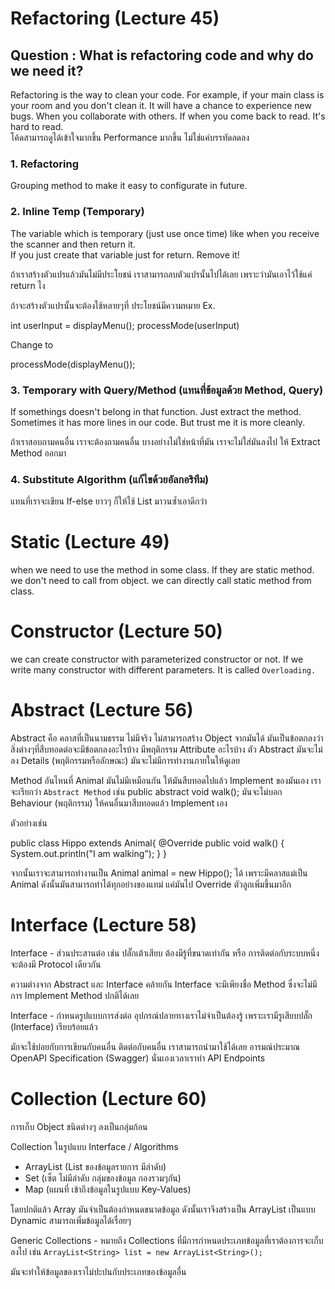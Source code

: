 # Refactoring (Lecture 45)

## Question : What is refactoring code and why do we need it?

Refactoring is the way to clean your code. For example, if your main class is your room and you don't clean it. It will have a chance to experience new bugs.
When you collaborate with others. If when you come back to read. It's hard to read. <br>
โค้ดสามารถดูได้เข้าใจมากขึ้น Performance มากขึ้น ไม่ใช่แค่บรรทัดลดลง

### 1. Refactoring
Grouping method to make it easy to configurate in future.

### 2. Inline Temp (Temporary)
The variable which is temporary (just use once time) like when you receive the scanner and then return it. <br>
If you just create that variable just for return. Remove it! <br>

ถ้าเราสร้างตัวแปรแล้วมันไม่มีประโยชน์ เราสามารถลบตัวแปรนั้นไปได้เลย เพราะว่ามันเอาไว้ใช้แค่ return ไง

ถ้าจะสร้างตัวแปรนั้นจะต้องใช้หลายๆที่ ประโยชน์มีความหมาย
Ex.

int userInput = displayMenu();
processMode(userInput)

Change to

processMode(displayMenu());

### 3. Temporary with Query/Method (แทนที่ข้อมูลด้วย Method, Query)

If somethings doesn't belong in that function. Just extract the method. Sometimes it has more lines in our code. But trust me it is more cleanly.

ถ้าเราสอบถามคนอื่น เราจะต้องถามคนอื่น บางอย่างไม่ใช่หน้าที่มัน เราจะไม่ใส่มันลงไป ให้ Extract Method ออกมา

### 4. Substitute Algorithm (แก้ไขด้วยอัลกอริทึม)

แทนที่เราจะเขียน If-else ยาวๆ ก็ให้ใช้ List มาวนซ้ำเอาดีกว่า

# Static (Lecture 49)

when we need to use the method in some class. If they are static method. we don't need to call from object. we can directly call static method from class.

# Constructor (Lecture 50)

we can create constructor with parameterized constructor or not.
If we write many constructor with different parameters. It is called `Overloading.`

# Abstract (Lecture 56)

Abstract คือ คลาสที่เป็นนามธรรม ไม่มีจริง ไม่สามารถสร้าง Object จากมันได้ มันเป็นข้อตกลงว่าสิ่งต่างๆที่สืบทอดต่อจะมีข้อตกลงอะไรบ้าง มีพฤติกรรม Attribute อะไรบ้าง
ตัว Abstract มันจะไม่ลง Details (พฤติกรรมหรือลักษณะ) มันจะไม่มีการทำงานภายในให้ดูเลย

Method อันไหนที่ Animal มันไม่มีเหมือนกัน ให้มันสืบทอดไปแล้ว Implement ของมันเอง เราจะเรียกว่า `Abstract Method` 
เช่น public abstract void walk(); มันจะไม่บอก Behaviour (พฤติกรรม) ให้คนอื่นมาสืบทอดแล้ว Implement เอง

ตัวอย่างเช่น


public class Hippo extends Animal{
    @Override
    public void walk() {
        System.out.println("I am walking");
    }
}

จากนั้นเราจะสามารถทำงานเป็น Animal animal = new Hippo(); ได้ เพราะมีคลาสแม่เป็น Animal ดังนั้นมันสามารถทำได้ทุกอย่างของแทม่ แค่มันไป Override ตัวลูกเพิ่มขึ้นมาอีก

# Interface (Lecture 58)
Interface - ส่วนประสานต่อ เช่น ปลั๊กเต้าเสียบ ต้องมีรู้ที่ขนาดเท่ากัน หรือ การติดต่อกับระบบหนึ่งจะต้องมี Protocol เดียวกัน

ความต่างจาก Abstract และ Interface คล้ายกัน Interface จะมีเพียงชื่อ Method ซึ่งจะไม่มีการ Implement Method ปกติได้เลย

Interface - กำหนดรูปแบบการส่งต่อ อุปกรณ์ปลายทางเราไม่จำเป็นต้องรู้ เพราะเรามีรูเสียบปลั๊ก (Interface) เรียบร้อยแล้ว

มักจะใช้บ่อยกับการเขียนกับคนอื่น ติดต่อกับคนอื่น เราสามารถนำมาใช้ได้เลย อารมณ์ประมาณ OpenAPI Specification (Swagger) นั่นเองเวลาเราทำ API Endpoints

# Collection (Lecture 60)

การเก็บ Object ชนิดต่างๆ ลงเป็นกลุ่มก้อน

Collection ในรูปแบบ Interface / Algorithms

- ArrayList (List ของข้อมูลรายการ มีลำดับ)
- Set (เซ็ต ไม่มีลำดับ กลุ่มของข้อมูล กองรวมๆกัน)
- Map (แผนที่ เข้าถึงข้อมูลในรูปแบบ Key-Values)

โดยปกติแล้ว Array มันจำเป็นต้องกำหนดขนาดข้อมูล ดังนั้นเราจึงสร้างเป็น ArrayList เป็นแบบ Dynamic สามารถเพิ่มข้อมูลได้เรื่อยๆ

Generic Collections - หมายถึง Collections ที่มีการกำหนดประเภทข้อมูลที่เราต้องการจะเก็บลงไป
เช่น `ArrayList<String> list = new ArrayList<String>();`

มันจะทำให้ข้อมูลของเราไม่ปะปนกับประเภทของข้อมูลอื่น


